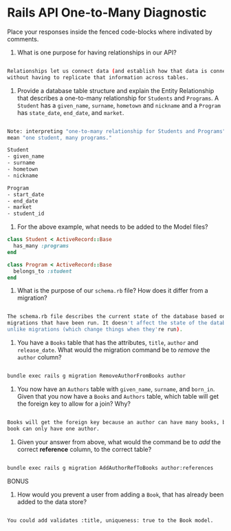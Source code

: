 # Rails API One-to-Many Diagnostic

Place your responses inside the fenced code-blocks where indivated by comments.

1.  What is one purpose for having relationships in our API?

```sh

Relationships let us connect data (and establish how that data is connected)
without having to replicate that information across tables.

```

1.  Provide a database table structure and explain the Entity Relationship
that describes a one-to-many relationship for `Students` and `Programs`.
A `Student` has a `given_name`, `surname`, `hometown` and `nickname` and a
`Program` has `state_date`, `end_date`, and `market`.

```sh

Note: interpreting "one-to-many relationship for Students and Programs" to
mean "one student, many programs."

Student
- given_name
- surname
- hometown
- nickname

Program
- start_date
- end_date
- market
- student_id


```

1.  For the above example, what needs to be added to the Model files?

```rb
class Student < ActiveRecord::Base
  has_many :programs
end
```

```rb
class Program < ActiveRecord::Base
  belongs_to :student
end
```

1.  What is the purpose of our `schema.rb` file? How does it differ from a migration?

```sh

The schema.rb file describes the current state of the database based on the
migrations that have been run. It doesn't affect the state of the database,
unlike migrations (which change things when they're run).

```

1.  You have a `Books` table that has the attributes, `title`, `author` and
`release_date`. What would the migration command be to _remove_ the `author`
column?

```sh

bundle exec rails g migration RemoveAuthorFromBooks author

```

1.  You now have an `Authors` table with `given_name`, `surname`, and `born_in`.
Given that you now have a `Books` and `Authors` table, which table will get the
foreign key to allow for a join? Why?

```sh

Books will get the foreign key because an author can have many books, but a
book can only have one author.

```

1.  Given your answer from above, what would the command be to _add_ the correct **reference** column, to the correct table?

```sh

bundle exec rails g migration AddAuthorRefToBooks author:references

```

BONUS

1.  How would you prevent a user from adding a `Book`, that has already been added
to the data store?

```sh

You could add validates :title, uniqueness: true to the Book model.

```
